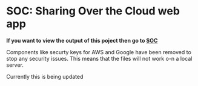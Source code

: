 # SOC: Sharing Over the Cloud web app
**If you want to view the output of this poject then go to [SOC](http://ec2-3-8-195-243.eu-west-2.compute.amazonaws.com/SOC/)**

Components like securty keys for AWS and Google have been removed to stop any security issues. This means that the files will not work o-n a local server. 

Currently this is being updated
